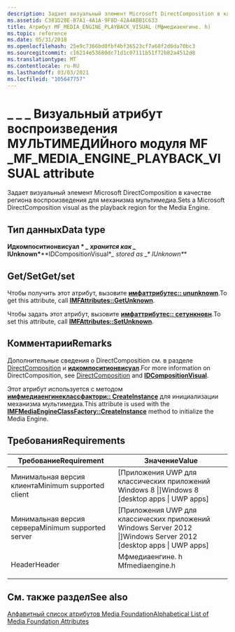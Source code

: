 ```yaml
---
description: Задает визуальный элемент Microsoft DirectComposition в качестве региона воспроизведения для механизма мультимедиа.
ms.assetid: C381D28E-B7A1-4A1A-9F8D-42A4ABB1C633
title: Атрибут MF_MEDIA_ENGINE_PLAYBACK_VISUAL (Мфмедиаенгине. h)
ms.topic: reference
ms.date: 05/31/2018
ms.openlocfilehash: 25e9c7366bd0fbf4bf36523cf7a68f2d6da70bc3
ms.sourcegitcommit: c16214e53680dc71d1c07111b51f72b82a4512d8
ms.translationtype: MT
ms.contentlocale: ru-RU
ms.lasthandoff: 03/03/2021
ms.locfileid: "105647757"
---
```

# <a name="mf_media_engine_playback_visual-attribute"></a><span data-ttu-id="e8dd9-103">\_ \_ \_ Визуальный атрибут воспроизведения МУЛЬТИМЕДИЙного модуля MF \_</span><span class="sxs-lookup"><span data-stu-id="e8dd9-103">MF\_MEDIA\_ENGINE\_PLAYBACK\_VISUAL attribute</span></span>

<span data-ttu-id="e8dd9-104">Задает визуальный элемент Microsoft DirectComposition в качестве региона воспроизведения для механизма мультимедиа.</span><span class="sxs-lookup"><span data-stu-id="e8dd9-104">Sets a Microsoft DirectComposition visual as the playback region for the Media Engine.</span></span>

## <a name="data-type"></a><span data-ttu-id="e8dd9-105">Тип данных</span><span class="sxs-lookup"><span data-stu-id="e8dd9-105">Data type</span></span>

<span data-ttu-id="e8dd9-106">**Идкомпоситионвисуал \* *_ хранится как _* IUnknown\***</span><span class="sxs-lookup"><span data-stu-id="e8dd9-106">**IDCompositionVisual\**_ stored as _\* IUnknown\**\*</span></span>

## <a name="getset"></a><span data-ttu-id="e8dd9-107">Get/Set</span><span class="sxs-lookup"><span data-stu-id="e8dd9-107">Get/set</span></span>

<span data-ttu-id="e8dd9-108">Чтобы получить этот атрибут, вызовите [**имфаттрибутес:: ununknown**](/windows/desktop/api/mfobjects/nf-mfobjects-imfattributes-getunknown).</span><span class="sxs-lookup"><span data-stu-id="e8dd9-108">To get this attribute, call [**IMFAttributes::GetUnknown**](/windows/desktop/api/mfobjects/nf-mfobjects-imfattributes-getunknown).</span></span>

<span data-ttu-id="e8dd9-109">Чтобы задать этот атрибут, вызовите [**имфаттрибутес:: сетункновн**](/windows/desktop/api/mfobjects/nf-mfobjects-imfattributes-setunknown).</span><span class="sxs-lookup"><span data-stu-id="e8dd9-109">To set this attribute, call [**IMFAttributes::SetUnknown**](/windows/desktop/api/mfobjects/nf-mfobjects-imfattributes-setunknown).</span></span>

## <a name="remarks"></a><span data-ttu-id="e8dd9-110">Комментарии</span><span class="sxs-lookup"><span data-stu-id="e8dd9-110">Remarks</span></span>

<span data-ttu-id="e8dd9-111">Дополнительные сведения о DirectComposition см. в разделе [DirectComposition](../directcomp/directcomposition-portal.md) и [**идкомпоситионвисуал**](/windows/win32/api/dcomp/nn-dcomp-idcompositionvisual).</span><span class="sxs-lookup"><span data-stu-id="e8dd9-111">For more information on DirectComposition, see [DirectComposition](../directcomp/directcomposition-portal.md) and [**IDCompositionVisual**](/windows/win32/api/dcomp/nn-dcomp-idcompositionvisual).</span></span>

<span data-ttu-id="e8dd9-112">Этот атрибут используется с методом [**имфмедиаенгинеклассфактори:: CreateInstance**](/windows/desktop/api/mfmediaengine/nf-mfmediaengine-imfmediaengineclassfactory-createinstance) для инициализации механизма мультимедиа.</span><span class="sxs-lookup"><span data-stu-id="e8dd9-112">This attribute is used with the [**IMFMediaEngineClassFactory::CreateInstance**](/windows/desktop/api/mfmediaengine/nf-mfmediaengine-imfmediaengineclassfactory-createinstance) method to initialize the Media Engine.</span></span>

## <a name="requirements"></a><span data-ttu-id="e8dd9-113">Требования</span><span class="sxs-lookup"><span data-stu-id="e8dd9-113">Requirements</span></span>



| <span data-ttu-id="e8dd9-114">Требование</span><span class="sxs-lookup"><span data-stu-id="e8dd9-114">Requirement</span></span> | <span data-ttu-id="e8dd9-115">Значение</span><span class="sxs-lookup"><span data-stu-id="e8dd9-115">Value</span></span> |
|-------------------------------------|--------------------------------------------------------------------------------------------|
| <span data-ttu-id="e8dd9-116">Минимальная версия клиента</span><span class="sxs-lookup"><span data-stu-id="e8dd9-116">Minimum supported client</span></span><br/> | <span data-ttu-id="e8dd9-117">\[Приложения UWP для классических приложений Windows 8 \|\]</span><span class="sxs-lookup"><span data-stu-id="e8dd9-117">Windows 8 \[desktop apps \| UWP apps\]</span></span><br/>                                          |
| <span data-ttu-id="e8dd9-118">Минимальная версия сервера</span><span class="sxs-lookup"><span data-stu-id="e8dd9-118">Minimum supported server</span></span><br/> | <span data-ttu-id="e8dd9-119">\[Приложения UWP для классических приложений Windows Server 2012 \|\]</span><span class="sxs-lookup"><span data-stu-id="e8dd9-119">Windows Server 2012 \[desktop apps \| UWP apps\]</span></span><br/>                                |
| <span data-ttu-id="e8dd9-120">Header</span><span class="sxs-lookup"><span data-stu-id="e8dd9-120">Header</span></span><br/>                   | <dl> <span data-ttu-id="e8dd9-121"><dt>Мфмедиаенгине. h</dt></span><span class="sxs-lookup"><span data-stu-id="e8dd9-121"><dt>Mfmediaengine.h</dt></span></span> </dl> |



## <a name="see-also"></a><span data-ttu-id="e8dd9-122">См. также раздел</span><span class="sxs-lookup"><span data-stu-id="e8dd9-122">See also</span></span>

<dl> <dt>

[<span data-ttu-id="e8dd9-123">Алфавитный список атрибутов Media Foundation</span><span class="sxs-lookup"><span data-stu-id="e8dd9-123">Alphabetical List of Media Foundation Attributes</span></span>](alphabetical-list-of-media-foundation-attributes.md)
</dt> </dl>

 

 
